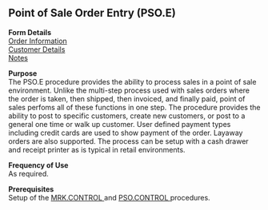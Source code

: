 ##  Point of Sale Order Entry (PSO.E)

<PageHeader />

**Form Details**  
[ Order Information ](PSO-E-1/README.md)   
[ Customer Details ](PSO-E-2/README.md)   
[ Notes ](PSO-E-3/README.md)   

**Purpose**  
The PSO.E procedure provides the ability to process sales in a point of sale
environment. Unlike the multi-step process used with sales orders where the
order is taken, then shipped, then invoiced, and finally paid, point of sales
perfoms all of these functions in one step. The procedure provides the ability
to post to specific customers, create new customers, or post to a general one
time or walk up customer. User defined payment types including credit cards
are used to show payment of the order. Layaway orders are also supported. The
process can be setup with a cash drawer and receipt printer as is typical in
retail environments.

**Frequency of Use**  
As required.

**Prerequisites**  
Setup of the [ MRK.CONTROL ](../../../../../../../../../../rover/AP-OVERVIEW/AP-ENTRY/AP-E/AP-E-1/CURRENCY-CONTROL/SO-E/MRK-CONTROL) and [ PSO.CONTROL ](PSO-CONTROL.htm) procedures. 

<badge text= "Version 8.10.57" vertical="middle" />

<PageFooter />